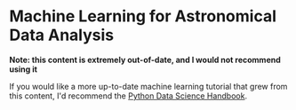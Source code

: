 

Machine Learning for Astronomical Data Analysis
=================================================

**Note: this content is extremely out-of-date, and I would not recommend using it**

If you would like a more up-to-date machine learning tutorial that grew from this
content, I'd recommend the [Python Data Science Handbook](http://github.com/jakevdp/PythonDataScienceHandbook).
